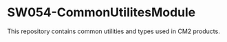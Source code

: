 # SW054-CommonUtilitesModule
This repository contains common utilities and types used in CM2 products.
